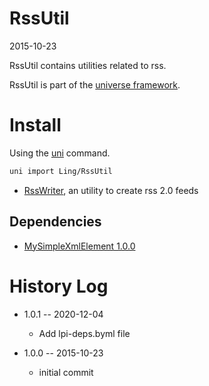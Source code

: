 RssUtil
===============
2015-10-23



RssUtil contains utilities related to rss.


RssUtil is part of the [universe framework](https://github.com/karayabin/universe-snapshot).


Install
==========
Using the [uni](https://github.com/lingtalfi/universe-naive-importer) command.
```bash
uni import Ling/RssUtil
```




- [RssWriter](https://github.com/lingtalfi/RssUtil/tree/master/RssWriter), an utility to create rss 2.0 feeds



Dependencies
------------------

- [MySimpleXmlElement 1.0.0](https://github.com/lingtalfi/MySimpleXmlElement)



History Log
===============

- 1.0.1 -- 2020-12-04

    - Add lpi-deps.byml file

- 1.0.0 -- 2015-10-23

    - initial commit
